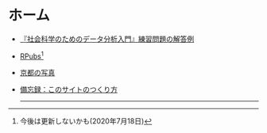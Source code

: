 # ホーム

- [『社会科学のためのデータ分析入門』練習問題の解答例](qss/links.md)

- [RPubs](https://rpubs.com/keisato)[^1]

- [京都の写真](pics/pics.md)

- [備忘録：このサイトのつくり方](miscs/how-to-make-this.md)

  ---

  [^1]: 今後は更新しないかも(2020年7月18日)

